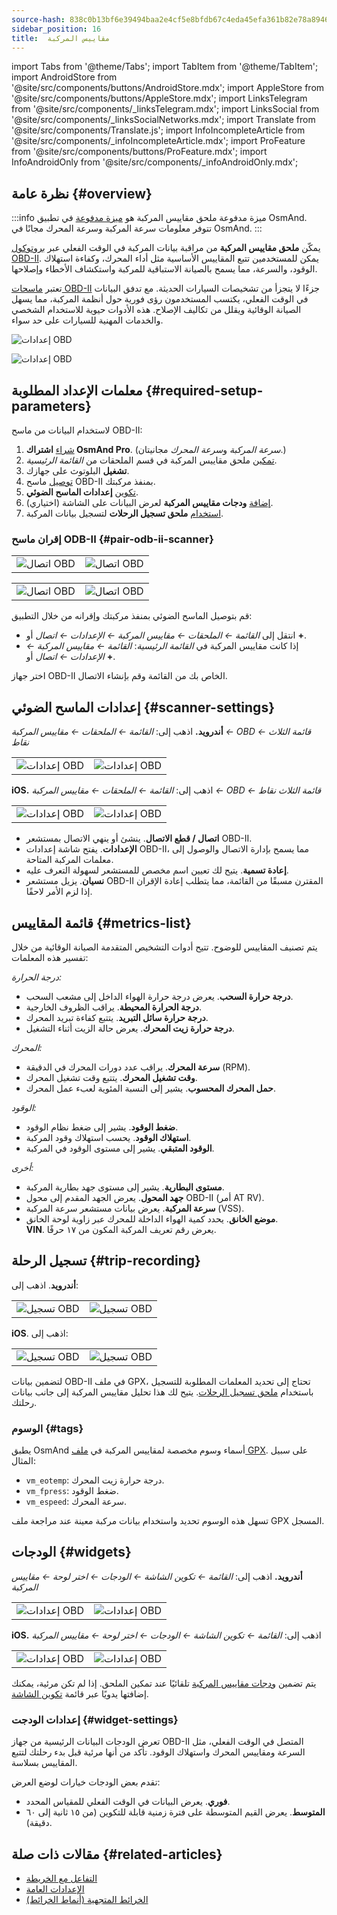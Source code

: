 ```yaml
---
source-hash: 838c0b13bf6e39494baa2e4cf5e8bfdb67c4eda45efa361b82e78a8946dcd35b
sidebar_position: 16
title:  مقاييس المركبة
---
```


import Tabs from '@theme/Tabs';
import TabItem from '@theme/TabItem';
import AndroidStore from '@site/src/components/buttons/AndroidStore.mdx';
import AppleStore from '@site/src/components/buttons/AppleStore.mdx';
import LinksTelegram from '@site/src/components/_linksTelegram.mdx';
import LinksSocial from '@site/src/components/_linksSocialNetworks.mdx';
import Translate from '@site/src/components/Translate.js';
import InfoIncompleteArticle from '@site/src/components/_infoIncompleteArticle.mdx';
import ProFeature from '@site/src/components/buttons/ProFeature.mdx';
import InfoAndroidOnly from '@site/src/components/_infoAndroidOnly.mdx';

## نظرة عامة {#overview}

:::info ميزة مدفوعة
ملحق مقاييس المركبة هو [ميزة مدفوعة](../purchases/index.md) في تطبيق OsmAnd. تتوفر معلومات سرعة المركبة وسرعة المحرك مجانًا في OsmAnd.
:::

يمكّن **ملحق مقاييس المركبة** من مراقبة بيانات المركبة في الوقت الفعلي عبر [بروتوكول OBD-II](https://en.wikipedia.org/wiki/OBD-II_PIDs). يمكن للمستخدمين تتبع المقاييس الأساسية مثل أداء المحرك، وكفاءة استهلاك الوقود، والسرعة، مما يسمح بالصيانة الاستباقية للمركبة واستكشاف الأخطاء وإصلاحها.  

تعتبر [ماسحات OBD-II](https://en.wikipedia.org/wiki/ELM327) جزءًا لا يتجزأ من تشخيصات السيارات الحديثة. مع تدفق البيانات في الوقت الفعلي، يكتسب المستخدمون رؤى فورية حول أنظمة المركبة، مما يسهل الصيانة الوقائية ويقلل من تكاليف الإصلاح. هذه الأدوات حيوية للاستخدام الشخصي والخدمات المهنية للسيارات على حد سواء.

<Tabs groupId="operating-systems" queryString="current-os">

<TabItem value="android" label="Android">

![إعدادات OBD](@site/static/img/plugins/obd/obd_overview_2.png)

</TabItem>

<TabItem value="ios" label="iOS">

![إعدادات OBD](@site/static/img/plugins/obd/obd_overview_ios.png)

</TabItem>

</Tabs>


## معلمات الإعداد المطلوبة {#required-setup-parameters}

لاستخدام البيانات من ماسح OBD-II:

1. [شراء](../purchases/) **اشتراك OsmAnd Pro**. (*سرعة المركبة* و*سرعة المحرك* مجانيتان.)  
2. [تمكين](../plugins/index.md#enable--disable) ملحق مقاييس المركبة في قسم الملحقات من *القائمة الرئيسية*.
3. **تشغيل** البلوتوث على جهازك.
4. [توصيل](#pair-odb-ii-scanner) ماسح OBD-II بمنفذ مركبتك.
5. [تكوين](#scanner-settings) **إعدادات الماسح الضوئي**.
6. [إضافة](#widgets) **ودجات مقاييس المركبة** لعرض البيانات على الشاشة (اختياري).
7. [استخدام](#trip-recording) **ملحق تسجيل الرحلات** لتسجيل بيانات المركبة.


### إقران ماسح ODB-II {#pair-odb-ii-scanner}


<Tabs groupId="operating-systems" queryString="current-os">

<TabItem value="android" label="Android">

|  |  |
|--|--|
|![اتصال OBD](@site/static/img/plugins/obd/obd_connect.png)|![اتصال OBD](@site/static/img/plugins/obd/obd_connect_2.png)|

</TabItem>

<TabItem value="ios" label="iOS">

|  |  |
|--|--|
|![اتصال OBD](@site/static/img/plugins/obd/obd_connect_ios.png)|![اتصال OBD](@site/static/img/plugins/obd/obd_connect_ios_2.png)|

</TabItem>

</Tabs>

قم بتوصيل الماسح الضوئي بمنفذ مركبتك وإقرانه من خلال التطبيق:

- انتقل إلى *القائمة ← الملحقات ← مقاييس المركبة ← الإعدادات ← اتصال* أو **+**.
- إذا كانت مقاييس المركبة في *القائمة الرئيسية*:  *القائمة ← مقاييس المركبة ← الإعدادات ← اتصال* أو **+**.

اختر جهاز OBD-II الخاص بك من القائمة وقم بإنشاء الاتصال.


## إعدادات الماسح الضوئي {#scanner-settings}

<Tabs groupId="operating-systems" queryString="current-os">

<TabItem value="android" label="Android">

**أندرويد.** اذهب إلى: *القائمة ← الملحقات ← مقاييس المركبة ← OBD ← قائمة الثلاث نقاط*

|  |  |
|--|--|
|![إعدادات OBD](@site/static/img/plugins/obd/obd_settings.png)|![إعدادات OBD](@site/static/img/plugins/obd/obd_settings_1.png)|


</TabItem>

<TabItem value="ios" label="iOS">

**iOS.** اذهب إلى: *القائمة ← الملحقات ← مقاييس المركبة ← OBD ← قائمة الثلاث نقاط*

|  |  |
|--|--|
|![إعدادات OBD](@site/static/img/plugins/obd/obd_settings_ios.png)|![إعدادات OBD](@site/static/img/plugins/obd/obd_settings_ios_1.png)|

</TabItem>

</Tabs>

- **اتصال / قطع الاتصال**. ينشئ أو ينهي الاتصال بمستشعر OBD-II.
- **الإعدادات**. يفتح شاشة إعدادات OBD-II، مما يسمح بإدارة الاتصال والوصول إلى معلمات المركبة المتاحة.
- **إعادة تسمية**. يتيح لك تعيين اسم مخصص للمستشعر لسهولة التعرف عليه.
- **نسيان**. يزيل مستشعر OBD-II المقترن مسبقًا من القائمة، مما يتطلب إعادة الإقران إذا لزم الأمر لاحقًا.


## قائمة المقاييس {#metrics-list}

يتم تصنيف المقاييس للوضوح. تتيح أدوات التشخيص المتقدمة الصيانة الوقائية من خلال تفسير هذه المعلمات:

*درجة الحرارة:*

- **درجة حرارة السحب**. يعرض درجة حرارة الهواء الداخل إلى مشعب السحب.
- **درجة الحرارة المحيطة**. يراقب الظروف الخارجية.
- **درجة حرارة سائل التبريد**. يتتبع كفاءة تبريد المحرك.
- **درجة حرارة زيت المحرك**. يعرض حالة الزيت أثناء التشغيل.

*المحرك:*

- **سرعة المحرك**. يراقب عدد دورات المحرك في الدقيقة (RPM).
- **وقت تشغيل المحرك**. يتتبع وقت تشغيل المحرك.
- **حمل المحرك المحسوب**. يشير إلى النسبة المئوية لعبء عمل المحرك.

*الوقود:*

- **ضغط الوقود**. يشير إلى ضغط نظام الوقود.
- **استهلاك الوقود**. يحسب استهلاك وقود المركبة.
- **الوقود المتبقي**. يشير إلى مستوى الوقود في المركبة.

*أخرى:*

- **مستوى البطارية**. يشير إلى مستوى جهد بطارية المركبة.
- **جهد المحول**. يعرض الجهد المقدم إلى محول OBD-II (أمر AT RV).
- **سرعة المركبة**. يعرض بيانات مستشعر سرعة المركبة (VSS).
- **موضع الخانق**. يحدد كمية الهواء الداخلة للمحرك عبر زاوية لوحة الخانق.  
  **VIN**. يعرض رقم تعريف المركبة المكون من ١٧ حرفًا.


## تسجيل الرحلة {#trip-recording}


<Tabs groupId="operating-systems" queryString="current-os">

<TabItem value="android" label="Android">

**أندرويد**. اذهب إلى: *<Translate android="true" ids="shared_string_menu,plugins_menu_group,record_plugin_name,shared_string_settings,data_settings,record_obd_data"/>*

| | |
|--|--|
|![تسجيل OBD](@site/static/img/plugins/obd/obd_recording.png)| ![تسجيل OBD](@site/static/img/plugins/obd/obd_recording_1.png)|


</TabItem>

<TabItem value="ios" label="iOS">

**iOS**. اذهب إلى: *<Translate ios="true" ids="shared_string_menu,plugins_menu_group,record_plugin_name,shared_string_settings,data_settings,obd_plugin_name"/>*

| | |
|--|--|
|![تسجيل OBD](@site/static/img/plugins/obd/obd_recording_ios.png)| ![تسجيل OBD](@site/static/img/plugins/obd/obd_recording_ios_1.png)|

</TabItem>

</Tabs>



لتضمين بيانات OBD-II في ملف GPX، تحتاج إلى تحديد المعلمات المطلوبة للتسجيل باستخدام [ملحق تسجيل الرحلات](../plugins/trip-recording.md#recording-settings). يتيح لك هذا تحليل مقاييس المركبة إلى جانب بيانات رحلتك.

### الوسوم {#tags}

يطبق OsmAnd أسماء وسوم مخصصة لمقاييس المركبة في [ملف GPX](../plugins/trip-recording.md#recorded-gpx-file). على سبيل المثال:

- `vm_eotemp`: درجة حرارة زيت المحرك.
- `vm_fpress`: ضغط الوقود.
- `vm_espeed`: سرعة المحرك.

تسهل هذه الوسوم تحديد واستخدام بيانات مركبة معينة عند مراجعة ملف GPX المسجل.


## الودجات {#widgets}

<Tabs groupId="operating-systems" queryString="current-os">

<TabItem value="android" label="Android">

**أندرويد.** اذهب إلى: *القائمة ← تكوين الشاشة ← الودجات ← اختر لوحة ← مقاييس المركبة*

| | |
|--|--|
|![إعدادات OBD](@site/static/img/plugins/obd/obd_widget_1.png)| ![إعدادات OBD](@site/static/img/plugins/obd/obd_widget.png)|


</TabItem>

<TabItem value="ios" label="iOS">

**iOS.** اذهب إلى: *القائمة ← تكوين الشاشة ← الودجات ← اختر لوحة ← مقاييس المركبة*

| | |
|--|--|
|![إعدادات OBD](@site/static/img/plugins/obd/obd_widget_ios_1.png)| ![إعدادات OBD](@site/static/img/plugins/obd/obd_widget_ios.png)|

</TabItem>

</Tabs>



يتم تضمين [ودجات مقاييس المركبة](../widgets/info-widgets.md#vehicle-metrics-widgets) تلقائيًا عند تمكين الملحق. إذا لم تكن مرئية، يمكنك إضافتها يدويًا عبر قائمة [تكوين الشاشة](../widgets/configure-screen.md).

### إعدادات الودجت {#widget-settings}

تعرض الودجات البيانات الرئيسية من جهاز OBD-II المتصل في الوقت الفعلي، مثل السرعة ومقاييس المحرك واستهلاك الوقود. تأكد من أنها مرئية قبل بدء رحلتك لتتبع المقاييس بسلاسة.

تقدم بعض الودجات خيارات لوضع العرض:

- **فوري**. يعرض البيانات في الوقت الفعلي للمقياس المحدد.
- **المتوسط**. يعرض القيم المتوسطة على فترة زمنية قابلة للتكوين (من ١٥ ثانية إلى ٦٠ دقيقة).


## مقالات ذات صلة {#related-articles}

- [التفاعل مع الخريطة](../../user/map/interact-with-map.md)
- [الإعدادات العامة](../../user/personal/global-settings.md)
- [الخرائط المتجهية (أنماط الخرائط)](../../user/map/vector-maps.md)